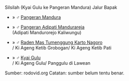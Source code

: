 Silsilah (Kyai Gulu ke Pangeran Mandura)
Jalur Bapak

*	» ♂ [Pangeran Mandura][771620]

*	» ♂ [Pangeran Adipati Mandurareja][856186]
	<br/>(Adipati Mandurorejo Kaliwungu)

*	» ♂ [Raden Mas Tumenggung Karto Nagoro][925660]
	<br/>/ Ki Ageng Ketib Grobogan/ Ki Ageng Ketib Pati

*	» ♂ [Kyai Gulu][925662]
	<br/>/ Ki Ageng Gulu/ Panggulu di Lawean

Sumber: rodovid.org
Catatan: sumber belum tentu benar.

[771620]: http://id.rodovid.org/wk/Orang:771620
[856186]: http://id.rodovid.org/wk/Orang:856186
[925660]: http://id.rodovid.org/wk/Orang:925660
[925662]: http://id.rodovid.org/wk/Orang:925662
